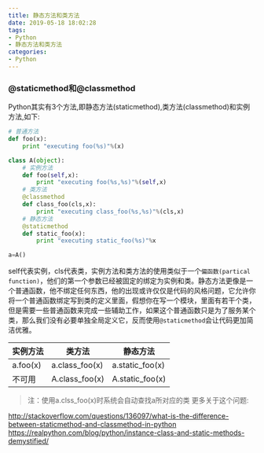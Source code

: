 ```yaml
---
title: 静态方法和类方法
date: 2019-05-18 18:02:28
tags:
- Python
- 静态方法和类方法
categories:
- Python
---
```


### @staticmethod和@classmethod

Python其实有3个方法,即静态方法(staticmethod),类方法(classmethod)和实例方法,如下:

```Python
# 普通方法
def foo(x):
    print "executing foo(%s)"%(x)

class A(object):
    # 实例方法
    def foo(self,x):
        print "executing foo(%s,%s)"%(self,x)
    # 类方法
    @classmethod
    def class_foo(cls,x):
        print "executing class_foo(%s,%s)"%(cls,x)
    # 静态方法
    @staticmethod
    def static_foo(x):
        print "executing static_foo(%s)"%x

a=A()
```

self代表实例，cls代表类，实例方法和类方法的使用类似于一个`偏函数(partical function)`，他们的第一个参数已经被固定的绑定为实例和类。静态方法更像是一个普通函数，他不绑定任何东西，他的出现或许仅仅是代码的风格问题，它允许你将一个普通函数绑定写到类的定义里面，假想你在写一个模块，里面有若干个类，但是需要一些普通函数来完成一些辅助工作，如果这个普通函数只是为了服务某个类，那么我们没有必要单独全局定义它，反而使用`@staticmethod`会让代码更加简洁优雅。

|实例方法|类方法|静态方法|
|---|---|---|
|a.foo(x)|a.class_foo(x)|a.static_foo(x)|
|不可用|A.class_foo(x)|A.static_foo(x)|

> 注：使用a.clss_foo(x)时系统会自动查找a所对应的类
更多关于这个问题:

http://stackoverflow.com/questions/136097/what-is-the-difference-between-staticmethod-and-classmethod-in-python
https://realpython.com/blog/python/instance-class-and-static-methods-demystified/
